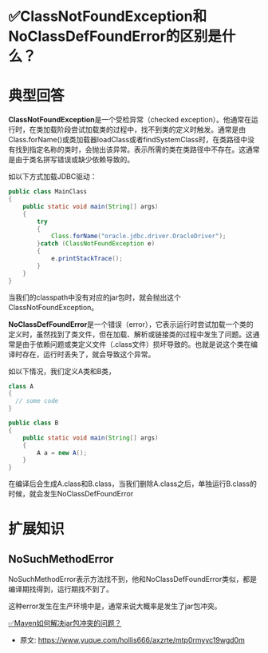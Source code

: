 # ✅ClassNotFoundException和NoClassDefFoundError的区别是什么？
<!--page header-->

<a name="ZNH4V"></a>
# 典型回答

**ClassNotFoundException**是一个受检异常（checked exception）。他通常在运行时，在类加载阶段尝试加载类的过程中，找不到类的定义时触发。通常是由Class.forName()或类加载器loadClass或者findSystemClass时，在类路径中没有找到指定名称的类时，会抛出该异常。表示所需的类在类路径中不存在。这通常是由于类名拼写错误或缺少依赖导致的。

如以下方式加载JDBC驱动：

```java
public class MainClass
{
    public static void main(String[] args)
    {
        try
        {
            Class.forName("oracle.jdbc.driver.OracleDriver");
        }catch (ClassNotFoundException e)
        {
            e.printStackTrace();
        }
    }
}

```

当我们的classpath中没有对应的jar包时，就会抛出这个ClassNotFoundException。

**NoClassDefFoundError**是一个错误（error），它表示运行时尝试加载一个类的定义时，虽然找到了类文件，但在加载、解析或链接类的过程中发生了问题。这通常是由于依赖问题或类定义文件（.class文件）损坏导致的。也就是说这个类在编译时存在，运行时丢失了，就会导致这个异常。

如以下情况，我们定义A类和B类，
```java
class A
{
  // some code
}

public class B
{
    public static void main(String[] args)
    {
        A a = new A();
    }
}

```

在编译后会生成A.class和B.class，当我们删除A.class之后，单独运行B.class的时候，就会发生NoClassDefFoundError

<a name="HCS5m"></a>
# 扩展知识

<a name="Yfx3r"></a>
## NoSuchMethodError
NoSuchMethodError表示方法找不到，他和NoClassDefFoundError类似，都是编译期找得到，运行期找不到了。

这种error发生在生产环境中是，通常来说大概率是发生了jar包冲突。

[✅Maven如何解决jar包冲突的问题？](https://www.yuque.com/hollis666/axzrte/vkkiva?view=doc_embed)



<!--page footer-->
- 原文: <https://www.yuque.com/hollis666/axzrte/mtp0rmyyc19wgd0m>